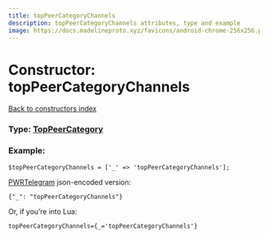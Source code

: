 ```yaml
---
title: topPeerCategoryChannels
description: topPeerCategoryChannels attributes, type and example
image: https://docs.madelineproto.xyz/favicons/android-chrome-256x256.png
---
```

# Constructor: topPeerCategoryChannels  
[Back to constructors index](index.md)






### Type: [TopPeerCategory](../types/TopPeerCategory.md)


### Example:

```
$topPeerCategoryChannels = ['_' => 'topPeerCategoryChannels'];
```  

[PWRTelegram](https://pwrtelegram.xyz) json-encoded version:

```
{"_": "topPeerCategoryChannels"}
```


Or, if you're into Lua:  


```
topPeerCategoryChannels={_='topPeerCategoryChannels'}

```


